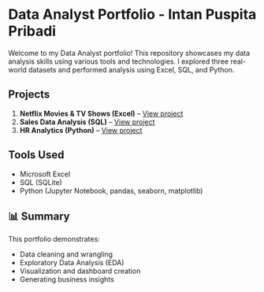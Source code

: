 # Data Analyst Portfolio - Intan Puspita Pribadi

Welcome to my Data Analyst portfolio! This repository showcases my data analysis skills using various tools and technologies. I explored three real-world datasets and performed analysis using Excel, SQL, and Python.

## Projects

1. **Netflix Movies & TV Shows (Excel)** – [View project](./excel-analysis/)
2. **Sales Data Analysis (SQL)** – [View project](./sql-analysis/)
3. **HR Analytics (Python)** – [View project](./data-analyst-portfolio/python-analysis)


## Tools Used

- Microsoft Excel
- SQL (SQLite)
- Python (Jupyter Notebook, pandas, seaborn, matplotlib)

## 📊 Summary

This portfolio demonstrates:
- Data cleaning and wrangling
- Exploratory Data Analysis (EDA)
- Visualization and dashboard creation
- Generating business insights

